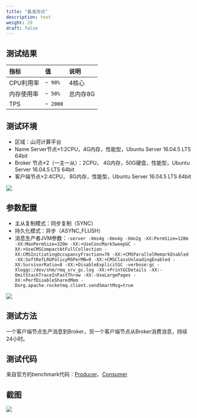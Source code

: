 ```yaml
---
title: "基准测试"
description: test
weight: 29
draft: false
---
```


## 测试结果

| 指标       | 值       | 说明     |
| :--------- | :------- | :------- |
| CPU利用率  | `~ 90%`  | 4核心    |
| 内存使用率 | `~ 50%`  | 总内存8G |
| TPS        | `~ 2000` |          |

## 测试环境

- 区域：山河计算平台
- Name Server节点×1:2CPU，4G内存，性能型，Ubuntu Server 16.04.5 LTS 64bit
- Broker 节点×2（一主一从）：2CPU， 4G内存，50G硬盘，性能型，Ubuntu Server 16.04.5 LTS 64bit
- 客户端节点×2:4CPU， 8G内存，性能型，Ubuntu Server 16.04.5 LTS 64bit

![](../../_images/benchmark_cluster_nodes.png)

## 参数配置

- 主从复制模式：同步复制（SYNC）
- 持久化模式：异步（ASYNC_FLUSH）
- 消息生产者JVM参数：`-server -Xms4g -Xmx4g -Xmn2g -XX:PermSize=128m -XX:MaxPermSize=320m -XX:+UseConcMarkSweepGC -XX:+UseCMSCompactAtFullCollection -XX:CMSInitiatingOccupancyFraction=70 -XX:+CMSParallelRemarkEnabled -XX:SoftRefLRUPolicyMSPerMB=0 -XX:+CMSClassUnloadingEnabled -XX:SurvivorRatio=8 -XX:+DisableExplicitGC -verbose:gc -Xloggc:/dev/shm/rmq_srv_gc.log -XX:+PrintGCDetails -XX:-OmitStackTraceInFastThrow -XX:-UseLargePages -XX:+PerfDisableSharedMem -Dorg.apache.rocketmq.client.sendSmartMsg=true`

![](../../_images/benchmark_cluster_env.png)

## 测试方法

一个客户端节点生产消息到Broker，另一个客户端节点从Broker消费消息，持续24小时。

## 测试代码

来自官方的benchmark代码：[Producer](https://github.com/apache/rocketmq/blob/master/example/src/main/java/org/apache/rocketmq/example/benchmark/Producer.java)、[Consumer](https://github.com/apache/rocketmq/blob/master/example/src/main/java/org/apache/rocketmq/example/benchmark/Consumer.java)

## 截图

![](../../_images/benchmark_result_screenshot.png)